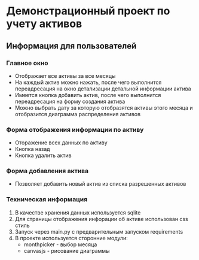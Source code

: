 # Демонстрационный проект по учету активов
## Информация для пользователей
### Главное окно
* Отображает все активы за все месяцы
* На каждый актив можно нажать, после чего выполнится переадресация на окно детализации детальной информации актива
* Имеется кнопка добавить актив, после чего выполнится переадресация на форму создания актива
* Можно выбрать дату за которую отобразятся активы этого месяца и отобразится диаграмма распределения активов
### Форма отображения информации по активу
* Оторажение всех данных по активу
* Кнопка назад
* Кнопка удалить актив
### Форма добавления актива
* Позволяет добавить новый актив из списка разрешенных активов
### Техническая информация
1. В качестве хранения данных используется sqlite
1. Для страницы отображения инфорации об активе использован css стиль
1. Запуск через main.py с предварительным запуском requirements
1. В проекте используется сторонние модули:
   * monthpicker - выбор месяца
   * canvasjs - рисование диаграммы